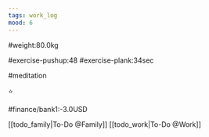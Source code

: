 ```yaml
---
tags: work_log
mood: 6
---
```


#weight:80.0kg

#exercise-pushup:48
#exercise-plank:34sec

#meditation

⭐

#finance/bank1:-3.0USD

[[todo_family|To-Do @Family]]
[[todo_work|To-Do @Work]]
